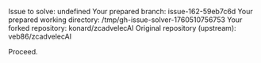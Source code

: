 Issue to solve: undefined
Your prepared branch: issue-162-59eb7c6d
Your prepared working directory: /tmp/gh-issue-solver-1760510756753
Your forked repository: konard/zcadvelecAI
Original repository (upstream): veb86/zcadvelecAI

Proceed.